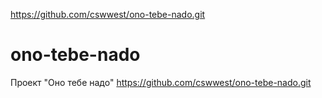 https://github.com/cswwest/ono-tebe-nado.git
# ono-tebe-nado
Проект "Оно тебе надо"
https://github.com/cswwest/ono-tebe-nado.git
